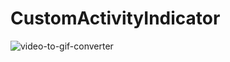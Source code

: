 # CustomActivityIndicator

![video-to-gif-converter](https://user-images.githubusercontent.com/14274827/86614676-fa337300-bfd0-11ea-9a0e-ec68db8e0579.gif)
